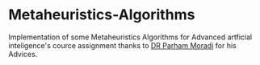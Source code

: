 # Metaheuristics-Algorithms

Implementation of some Metaheuristics Algorithms for Advanced artficial inteligence's cource assignment
thanks to [DR Parham Moradi](pmoradi@gmail.com) for his Advices.
